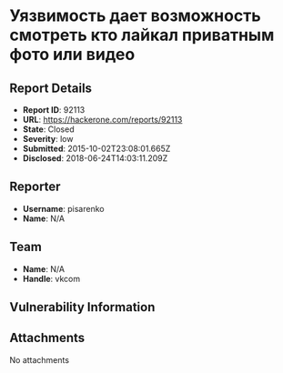 # Уязвимость дает возможность смотреть кто лайкал приватным фото или видео 

## Report Details
- **Report ID**: 92113
- **URL**: https://hackerone.com/reports/92113
- **State**: Closed
- **Severity**: low
- **Submitted**: 2015-10-02T23:08:01.665Z
- **Disclosed**: 2018-06-24T14:03:11.209Z

## Reporter
- **Username**: pisarenko
- **Name**: N/A

## Team
- **Name**: N/A
- **Handle**: vkcom

## Vulnerability Information


## Attachments
No attachments
